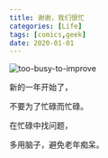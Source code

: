 ```yaml
---
title: 谢谢，我们很忙
categories: [Life]
tags: [comics,geek]
date: 2020-01-01
---
```


![too-busy-to-improve](https://tobyqin.github.io/images/too-busy-to-improve.png)

新的一年开始了，

不要为了忙碌而忙碌。

在忙碌中找问题，

多用脑子，避免老年痴呆。